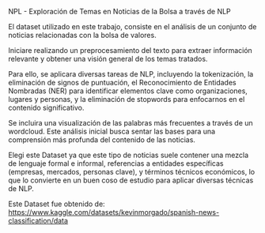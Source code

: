 NPL - Exploración de Temas en Noticias de la Bolsa a través de NLP

El dataset utilizado en este trabajo, consiste en el análisis de un conjunto de noticias relacionadas con la bolsa de valores.

Iniciare realizando un preprocesamiento del texto para extraer información relevante y obtener una visión general de los temas tratados.

Para ello, se aplicara diversas tareas de NLP, incluyendo la tokenización, la eliminación de signos de puntuación, el Reconocimiento de Entidades Nombradas (NER) para identificar elementos clave como organizaciones, lugares y personas, y la eliminación de stopwords para enfocarnos en el contenido significativo.

Se incluira una visualización de las palabras más frecuentes a través de un wordcloud. Este análisis inicial busca sentar las bases para una comprensión más profunda del contenido de las noticias.

Elegi este Dataset ya que este tipo de noticias suele contener una mezcla de lenguaje formal e informal, referencias a entidades específicas (empresas, mercados, personas clave), y términos técnicos económicos, lo que lo convierte en un buen coso de estudio para aplicar diversas técnicas de NLP.


Este Dataset fue obtenido de: https://www.kaggle.com/datasets/kevinmorgado/spanish-news-classification/data
